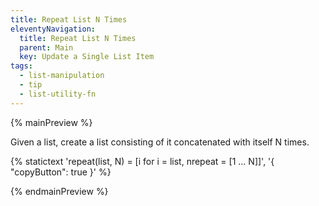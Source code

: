 ```yaml
---
title: Repeat List N Times
eleventyNavigation:
  title: Repeat List N Times
  parent: Main
  key: Update a Single List Item
tags:
  - list-manipulation
  - tip
  - list-utility-fn
---
```


{% mainPreview %}

Given a list, create a list consisting of it concatenated with itself N times.

{% statictext
  'repeat(list, N) = [i for i = list, nrepeat = [1 ... N]]', '{ "copyButton": true }'
  %}

{% endmainPreview %}
